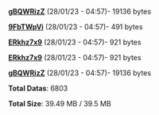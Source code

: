 [**gBQWRizZ**](/data/gBQWRizZ.txt) (28/01/23 - 04:57)- 19136 bytes

[**9FbTWpVi**](/data/9FbTWpVi.txt) (28/01/23 - 04:57)- 491 bytes

[**ERkhz7x9**](/data/ERkhz7x9.txt) (28/01/23 - 04:57)- 921 bytes

[**ERkhz7x9**](/data/ERkhz7x9.txt) (28/01/23 - 04:57)- 921 bytes

[**gBQWRizZ**](/data/gBQWRizZ.txt) (28/01/23 - 04:57)- 19136 bytes

**Total Datas**: 6803

**Total Size**: 39.49 MB / 39.5 MB